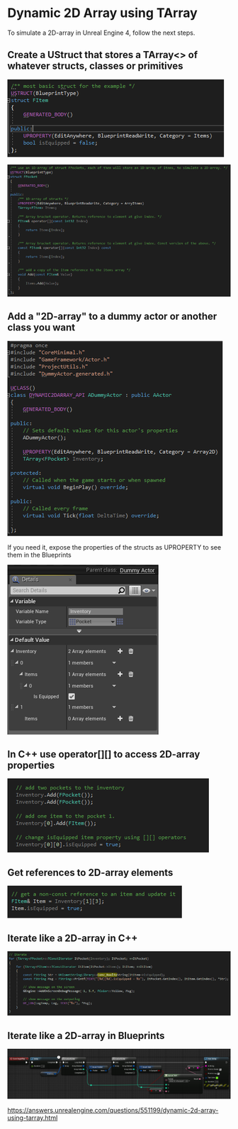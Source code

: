 # Dynamic 2D Array using TArray

To simulate a 2D-array in Unreal Engine 4, follow the next steps.

## Create a UStruct that stores a TArray<> of whatever structs, classes or primitives

![alt text](Images/FItem.PNG)

![alt text](Images/FPocket.PNG)

## Add a "2D-array" to a dummy actor or another class you want

![alt text](Images/ADummyActor.PNG)

If you need it, expose the properties of the structs as UPROPERTY to see them in the Blueprints

![alt text](Images/BP_InventoryDetails.PNG)

## In C++ use operator[][] to access 2D-array properties

![alt text](Images/AddItems.PNG)

## Get references to 2D-array elements

![alt text](Images/UseOperators.PNG)

## Iterate like a 2D-array in C++

![alt text](Images/Iterate.PNG)

## Iterate like a 2D-array in Blueprints

![alt text](Images/BP_Iterate.PNG)

https://answers.unrealengine.com/questions/551199/dynamic-2d-array-using-tarray.html
